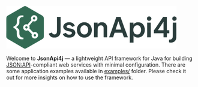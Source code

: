 ![Logo](/docs/jsonapi4j-logo-medium.png)

Welcome to **JsonApi4j** — a lightweight API framework for Java for building [JSON:API](https://jsonapi.org/format/)-compliant web services with minimal configuration.
There are some application examples available in [examples/](https://github.com/MoonWorm/jsonapi4j/tree/main/examples) folder. Please check it out for more insights on how to use the framework.